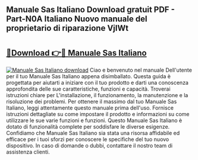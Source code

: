 ## Manuale Sas Italiano Download gratuit PDF - Part-N0A Italiano Nuovo manuale del proprietario di riparazione VjIWt

# <h2><a href="http://dfd2h3n.blite.top/?on=Manuale+Sas+Italiano">🔗Download 👉🔴 Manuale Sas Italiano</a></h2>

[![Manuale Sas Italiano download](https://i.imgur.com/lujVjoI.png)](http://dfd2h3n.blite.top/?on=Manuale+Sas+Italiano)
Ciao e benvenuto nel manuale Dell'utente per il tuo Manuale Sas Italiano appena disimballato. Questa guida è progettata per aiutarti a iniziare con il tuo prodotto e darti una conoscenza approfondita delle sue caratteristiche, funzioni e capacità. Troverai istruzioni chiare per L'installazione, il funzionamento, la manutenzione e la risoluzione dei problemi. Per ottenere il massimo dal tuo Manuale Sas Italiano, leggi attentamente questo manuale prima dell'uso. Fornisce istruzioni dettagliate su come impostare il prodotto e informazioni su come utilizzare le sue varie funzioni e funzioni. Questo Manuale Sas Italiano è dotato di funzionalità complete per soddisfare le diverse esigenze. Confidiamo che Manuale Sas Italiano sia stata una risorsa affidabile ed efficace per i tuoi sforzi per conoscere le specifiche del tuo nuovo dispositivo. In caso di domande o dubbi, contattare il nostro team di assistenza clienti.
